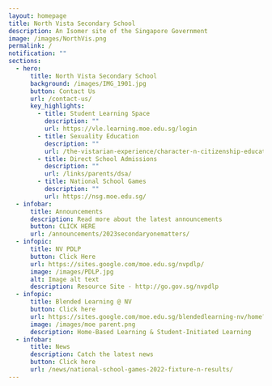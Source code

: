 ```yaml
---
layout: homepage
title: North Vista Secondary School
description: An Isomer site of the Singapore Government
image: /images/NorthVis.png
permalink: /
notification: ""
sections:
  - hero:
      title: North Vista Secondary School
      background: /images/IMG_1901.jpg
      button: Contact Us
      url: /contact-us/
      key_highlights:
        - title: Student Learning Space
          description: ""
          url: https://vle.learning.moe.edu.sg/login
        - title: Sexuality Education
          description: ""
          url: /the-vistarian-experience/character-n-citizenship-education/sexuality-education/
        - title: Direct School Admissions
          description: ""
          url: /links/parents/dsa/
        - title: National School Games
          description: ""
          url: https://nsg.moe.edu.sg/
  - infobar:
      title: Announcements
      description: Read more about the latest announcements
      button: CLICK HERE
      url: /announcements/2023secondaryonematters/
  - infopic:
      title: NV PDLP
      button: Click Here
      url: https://sites.google.com/moe.edu.sg/nvpdlp/
      image: /images/PDLP.jpg
      alt: Image alt text
      description: Resource Site - http://go.gov.sg/nvpdlp
  - infopic:
      title: Blended Learning @ NV
      button: Click here
      url: https://sites.google.com/moe.edu.sg/blendedlearning-nv/home?authuser=0
      image: /images/moe parent.png
      description: Home-Based Learning & Student-Initiated Learning
  - infobar:
      title: News
      description: Catch the latest news
      button: Click here
      url: /news/national-school-games-2022-fixture-n-results/
---
```

